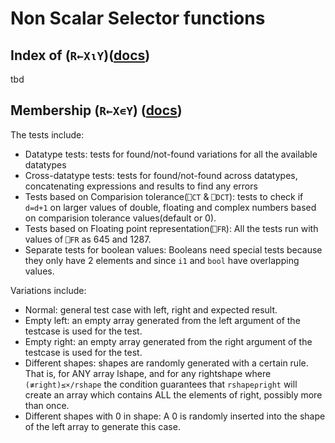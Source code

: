 # Non Scalar Selector functions

## Index of (`R←X⍳Y`)([docs](https://help.dyalog.com/latest/#Language/Primitive%20Functions/Index%20Of.htm))

tbd

## Membership (`R←X∊Y`) ([docs](https://help.dyalog.com/latest/#Language/Primitive%20Functions/Membership.htm))

The tests include:
- Datatype tests: tests for found/not-found variations for all the available datatypes
- Cross-datatype tests: tests for found/not-found across datatypes, concatenating expressions and results to find any errors
- Tests based on Comparision tolerance(`⎕CT` & `⎕DCT`): tests to check if `d=d+1` on larger values of double, floating and complex numbers based on comparision tolerance values(default or 0).
- Tests based on Floating point representation(`⎕FR`): All the tests run with values of `⎕FR` as 645 and 1287.
- Separate tests for boolean values: Booleans need special tests because they only have 2 elements and since `i1` and `bool` have overlapping values.

Variations include:
- Normal: general test case with left, right and expected result.
- Empty left: an empty array generated from the left argument of the testcase is used for the test.
- Empty right: an empty array generated from the right argument of the testcase is used for the test.
- Different shapes: shapes are randomly generated with a certain rule. That is, for ANY array lshape, and for any rightshape where `(≢right)≤×/rshape` the condition guarantees that `rshape⍴right` will create an array which contains ALL the elements of right, possibly more than once.
- Different shapes with 0 in shape: A 0 is randomly inserted into the shape of the left array to generate this case.